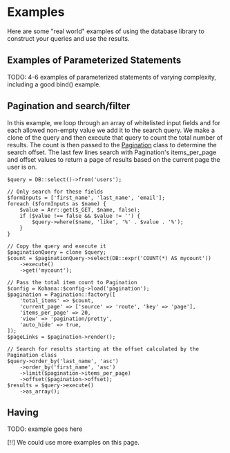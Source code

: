 # Examples

Here are some "real world" examples of using the database library to construct your queries and use the results.

## Examples of Parameterized Statements

TODO: 4-6 examples of parameterized statements of varying complexity, including a good bind() example.

## Pagination and search/filter

In this example, we loop through an array of whitelisted input fields and for each allowed non-empty value we add it to the search query. We make a clone of the query and then execute that query to count the total number of results. The count is then passed to the [Pagination](../pagination) class to determine the search offset. The last few lines search with Pagination's items_per_page and offset values to return a page of results based on the current page the user is on.

    $query = DB::select()->from('users');

    // Only search for these fields
    $formInputs = ['first_name', 'last_name', 'email'];
    foreach ($formInputs as $name) {
        $value = Arr::get($_GET, $name, false);
        if ($value !== false && $value != '') {
            $query->where($name, 'like', '%' . $value . '%');
        }
    }

    // Copy the query and execute it
    $paginationQuery = clone $query;
    $count = $paginationQuery->select(DB::expr('COUNT(*) AS mycount'))
        ->execute()
        ->get('mycount');

    // Pass the total item count to Pagination
    $config = Kohana::$config->load('pagination');
    $pagination = Pagination::factory([
        'total_items' => $count,
        'current_page' => ['source' => 'route', 'key' => 'page'],
        'items_per_page' => 20,
        'view' => 'pagination/pretty',
        'auto_hide' => true,
    ]);
    $pageLinks = $pagination->render();

    // Search for results starting at the offset calculated by the Pagination class
    $query->order_by('last_name', 'asc')
        ->order_by('first_name', 'asc')
        ->limit($pagination->items_per_page)
        ->offset($pagination->offset);
    $results = $query->execute()
        ->as_array();

## Having

TODO: example goes here

[!!] We could use more examples on this page.
